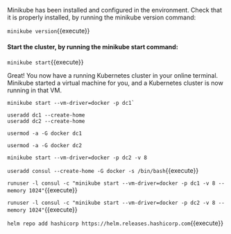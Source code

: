 Minikube has been installed and configured in the environment. Check that it is properly installed, by running the minikube version command:

`minikube version`{{execute}}

#### Start the cluster, by running the minikube start command:

`minikube start`{{execute}}

Great! You now have a running Kubernetes cluster in your online terminal. Minikube started a virtual machine for you, and a Kubernetes cluster is now running in that VM.


```
minikube start --vm-driver=docker -p dc1`

useradd dc1 --create-home
useradd dc2 --create-home

usermod -a -G docker dc1

usermod -a -G docker dc2

minikube start --vm-driver=docker -p dc2 -v 8
```


`useradd consul --create-home -G docker -s /bin/bash`{{execute}}

`runuser -l consul -c "minikube start --vm-driver=docker -p dc1 -v 8 --memory 1024"`{{execute}}

`runuser -l consul -c "minikube start --vm-driver=docker -p dc2 -v 8 --memory 1024"`{{execute}}

`helm repo add hashicorp https://helm.releases.hashicorp.com`{{execute}}